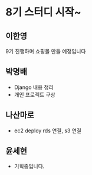 # 8기 스터디 시작~

## 이한영

9기 진행하며 쇼핑몰 만들 예정입니다

## 박명배

* Django 내용 정리
* 개인 프로젝트 구상


## 나산마로
* ec2 deploy rds 연결, s3 연결 

## 윤세현
* 기획중입니다.
